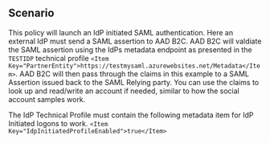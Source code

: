 ## Scenario
This policy will launch an IdP initiated SAML authentication. Here an external IdP must send a SAML assertion to AAD B2C.
AAD B2C will valdiate the SAML assertion using the IdPs metadata endpoint as presented in the `TESTIDP` technical profile `<Item Key="PartnerEntity">https://testmysaml.azurewebsites.net/Metadata</Item>`.
AAD B2C will then pass through the claims in this example to a SAML Assertion issued back to the SAML Relying party.
You can use the claims to look up and read/write an account if needed, similar to how the social account samples work.

The IdP Technical Profile must contain the following metadata item for IdP Initiated logons to work.
`<Item Key="IdpInitiatedProfileEnabled">true</Item>`